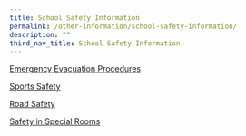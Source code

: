 ```yaml
---
title: School Safety Information
permalink: /other-information/school-safety-information/
description: ""
third_nav_title: School Safety Information
---
```

<p><a href="/other-information/school-safety-information/emergency-evacuation-procedures" target="">Emergency Evacuation Procedures</a></p>
<p><a href="/other-information/school-safety-information/sports-safety">Sports Safety</a></p>
<p><a href="/other-information/school-safety-information/road-safety" target="">Road Safety</a></p>
<p><a href="/other-information/school-safety-information/safety-in-special-rooms">Safety in Special Rooms</a>&nbsp;</p>